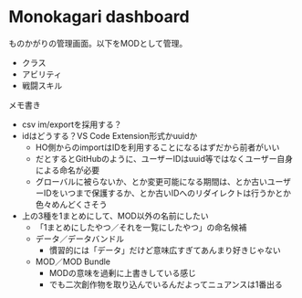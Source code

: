 # Monokagari dashboard

ものかがりの管理画面。以下をMODとして管理。

- クラス
- アビリティ
- 戦闘スキル

メモ書き
- csv im/exportを採用する？
- idはどうする？VS Code Extension形式かuuidか
  - HO側からのimportはIDを利用することになるはずだから前者がいい
  - だとするとGitHubのように、ユーザーIDはuuid等ではなくユーザー自身による命名が必要
  - グローバルに被らないか、とか変更可能になる期間は、とか古いユーザーIDをいつまで保護するか、とか古いIDへのリダイレクトは行うかとか色々めんどくさそう
- 上の3種を1まとめにして、MOD以外の名前にしたい
  - 「1まとめにしたやつ／それを一覧にしたやつ」の命名候補
  - データ／データバンドル
    - 慣習的には「データ」だけど意味広すぎてあんまり好きじゃない
  - MOD／MOD Bundle
    - MODの意味を過剰に上書きしている感じ
    - でも二次創作物を取り込んでいるんだよってニュアンスは1番出る
